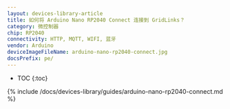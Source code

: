 ```yaml
---
layout: devices-library-article
title: 如何将 Arduino Nano RP2040 Connect 连接到 GridLinks？
category: 微控制器
chip: RP2040
connectivity: HTTP, MQTT, WIFI, 蓝牙
vendor: Arduino
deviceImageFileName: arduino-nano-rp2040-connect.jpg
docsPrefix: pe/
---
```


* TOC
{:toc}

{% include /docs/devices-library/guides/arduino-nano-rp2040-connect.md %}